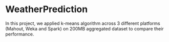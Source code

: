 # WeatherPrediction

In this project, we applied k-means algorithm across 3 different platforms (Mahout, Weka and Spark) on 200MB aggregated dataset to compare their performance. 
